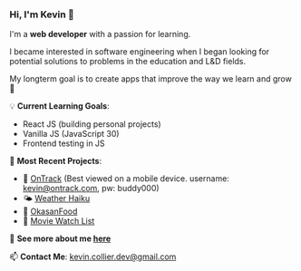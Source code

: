 <!--
**KevinMCollier/KevinMCollier** is a ✨ _special_ ✨ repository because its `README.md` (this file) appears on your GitHub profile.

Here are some ideas to get you started:

- 🔭 I’m currently working on ...
- 🌱 I’m currently learning ...
- 👯 I’m looking to collaborate on ...
- 🤔 I’m looking for help with ...
- 💬 Ask me about ...
- 📫 How to reach me: ...
- 😄 Pronouns: ...
- ⚡ Fun fact: ...
-->

### Hi, I'm Kevin 👋

I'm a **web developer** with a passion for learning.


I became interested in software engineering when I began looking for potential solutions to problems in the education and L&D fields.

My longterm goal is to create apps that improve the way we learn and grow 🚀

💡 **Current Learning Goals**:
- React JS (building personal projects)
- Vanilla JS (JavaScript 30)
- Frontend testing in JS

🚀 **Most Recent Projects**:
- 🐶 [OnTrack](https://www.ontrack.tokyo) (Best viewed on a mobile device. username: kevin@ontrack.com, pw: buddy000)
- 🌤 [Weather Haiku](https://weather-haiku.xyz/)
- 🥗 [OkasanFood](https://okasan-food-karasugummi-11b736e4f407.herokuapp.com/)
- 🍿 [Movie Watch List](https://kevin-watchlist-001-ccc2c6f4cc36.herokuapp.com/)


🌵 **See more about me [here](https://www.kevin-collier.com)**

📫 **Contact Me**: [kevin.collier.dev@gmail.com](mailto:kevin.collier.dev@gmail.com)
